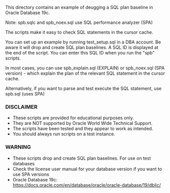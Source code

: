 This directory contains an example of deugging a SQL plan baseline in Oracle Database 19c.

Note: spb.sqlc and spb_noex.sql use SQL performance analyzer (SPA)
      
The scripts make it easy to check SQL statements in the cursor cache.

You can set up an example by running test_setup.sql in a DBA account. Be aware it will drop and create SQL plan baselines. A SQL ID is displayed at the end of the script. You can enter this SQL ID when you run the "spb" scripts.

In most cases, you can use spb_explain.sql (EXPLAIN) or spb_noex.sql (SPA version) - which explain the plan of the relevant SQL statement in the cursor cache.

Alternatively, if you want to parse and test execute the SQL statement, use spb.sql (uses SPA)

### DISCLAIMER

*  These scripts are provided for educational purposes only.
*  They are NOT supported by Oracle World Wide Technical Support.
*  The scripts have been tested and they appear to work as intended.
*  You should always run scripts on a test instance.

### WARNING

*  These scripts drop and create SQL plan baselines. For use on test databases
*  Check the license user manual for your database version if you want to use SPA versions
*  Oracle Database 19c: https://docs.oracle.com/en/database/oracle/oracle-database/19/dblic/
